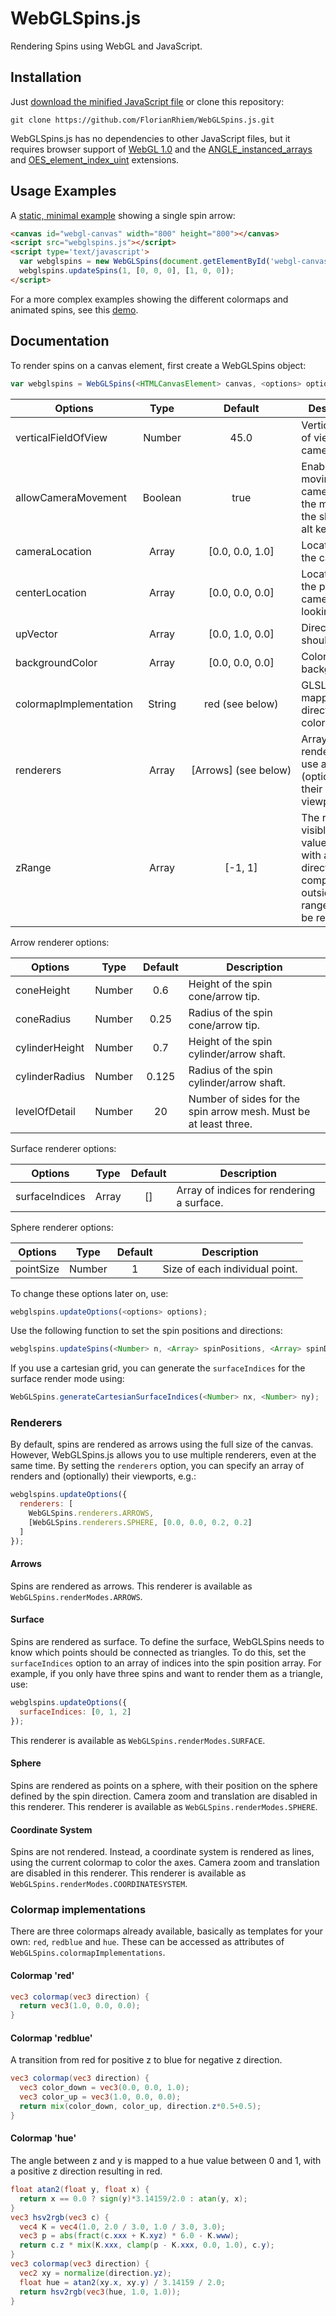 # WebGLSpins.js
Rendering Spins using WebGL and JavaScript.

## Installation

Just [download the minified JavaScript file](https://raw.githubusercontent.com/FlorianRhiem/WebGLSpins.js/master/webglspins.min.js) or clone this repository:
```shell
git clone https://github.com/FlorianRhiem/WebGLSpins.js.git
```

WebGLSpins.js has no dependencies to other JavaScript files, but it requires browser support of [WebGL 1.0](https://www.khronos.org/webgl/) and the [ANGLE_instanced_arrays](http://www.khronos.org/registry/webgl/extensions/ANGLE_instanced_arrays/) and [OES_element_index_uint](http://www.khronos.org/registry/webgl/extensions/OES_element_index_uint/) extensions.

## Usage Examples

A [static, minimal example](https://florianrhiem.github.io/WebGLSpins.js/examples/minimal.html) showing a single spin arrow:

```html
<canvas id="webgl-canvas" width="800" height="800"></canvas>
<script src="webglspins.js"></script>
<script type='text/javascript'>
  var webglspins = new WebGLSpins(document.getElementById('webgl-canvas'));
  webglspins.updateSpins(1, [0, 0, 0], [1, 0, 0]);
</script>
```

For a more complex examples showing the different colormaps and animated spins, see this [demo](https://florianrhiem.github.io/WebGLSpins.js/examples/demo.html).

## Documentation

To render spins on a canvas element, first create a WebGLSpins object:
```js
var webglspins = WebGLSpins(<HTMLCanvasElement> canvas, <options> options?);
```

| Options | Type | Default | Description |
|---|:-:|:-:|---|
| verticalFieldOfView | Number | 45.0 | Vertical field of view of camera. |
| allowCameraMovement | Boolean | true | Enable/Disable moving the camera using the mouse and the shift and alt keys. |
| cameraLocation | Array | [0.0, 0.0, 1.0] | Location of the camera. |
| centerLocation | Array | [0.0, 0.0, 0.0] | Location fo the point the camera is looking at. |
| upVector | Array | [0.0, 1.0, 0.0] | Direction that should be up. |
| backgroundColor | Array | [0.0, 0.0, 0.0] | Color of the background. |
| colormapImplementation | String | red&nbsp;(see&nbsp;below) | GLSL code for mapping spin direction to a color. |
| renderers | Array | [Arrows]&nbsp;(see&nbsp;below) | Array of renderers to use and (optionally) their viewports. |
| zRange | Array | [-1, 1] | The range of visible z values. Spins with a direction z component outside this range will not be rendered. |

Arrow renderer options:

| Options | Type | Default | Description |
|---|:-:|:-:|---|
| coneHeight | Number | 0.6 | Height of the spin cone/arrow tip. |
| coneRadius | Number | 0.25 | Radius of the spin cone/arrow tip. |
| cylinderHeight | Number | 0.7 | Height of the spin cylinder/arrow shaft. |
| cylinderRadius | Number | 0.125 | Radius of the spin cylinder/arrow shaft. |
| levelOfDetail | Number | 20 | Number of sides for the spin arrow mesh. Must be at least three. |

Surface renderer options:

| Options | Type | Default | Description |
|---|:-:|:-:|---|
| surfaceIndices | Array | [] | Array of indices for rendering a surface. |

Sphere renderer options:

| Options | Type | Default | Description |
|---|:-:|:-:|---|
| pointSize | Number | 1 | Size of each individual point. |

To change these options later on, use:
```js
webglspins.updateOptions(<options> options);
```

Use the following function to set the spin positions and directions:
```js
webglspins.updateSpins(<Number> n, <Array> spinPositions, <Array> spinDirections);
```

If you use a cartesian grid, you can generate the `surfaceIndices` for the surface render mode using:
```js
WebGLSpins.generateCartesianSurfaceIndices(<Number> nx, <Number> ny);
```

### Renderers

By default, spins are rendered as arrows using the full size of the canvas. However, WebGLSpins.js allows you to use multiple renderers, even at the same time. By setting the `renderers` option, you can specify an array of renders and (optionally) their viewports, e.g.:
```js
webglspins.updateOptions({
  renderers: [
    WebGLSpins.renderers.ARROWS,
    [WebGLSpins.renderers.SPHERE, [0.0, 0.0, 0.2, 0.2]
  ]
});
```

#### Arrows

Spins are rendered as arrows. This renderer is available as `WebGLSpins.renderModes.ARROWS`.

#### Surface

Spins are rendered as surface. To define the surface, WebGLSpins needs to know which points should be connected as triangles. To do this, set the `surfaceIndices` option to an array of indices into the spin position array. For example, if you only have three spins and want to render them as a triangle, use:
```js
webglspins.updateOptions({
  surfaceIndices: [0, 1, 2]
});
```

This renderer is available as `WebGLSpins.renderModes.SURFACE`.

#### Sphere

Spins are rendered as points on a sphere, with their position on the sphere defined by the spin direction. Camera zoom and translation are disabled in this renderer. This renderer is available as `WebGLSpins.renderModes.SPHERE`.

#### Coordinate System

Spins are not rendered. Instead, a coordinate system is rendered as lines, using the current colormap to color the axes. Camera zoom and translation are disabled in this renderer. This renderer is available as `WebGLSpins.renderModes.COORDINATESYSTEM`.

### Colormap implementations

There are three colormaps already available, basically as templates for your own: `red`, `redblue` and `hue`. These can be accessed as attributes of `WebGLSpins.colormapImplementations`.

#### Colormap 'red'
```glsl
vec3 colormap(vec3 direction) {
  return vec3(1.0, 0.0, 0.0);
}
```

#### Colormap 'redblue'
A transition from red for positive z to blue for negative z direction.
```glsl
vec3 colormap(vec3 direction) {
  vec3 color_down = vec3(0.0, 0.0, 1.0);
  vec3 color_up = vec3(1.0, 0.0, 0.0);
  return mix(color_down, color_up, direction.z*0.5+0.5);
}
```

#### Colormap 'hue'
The angle between z and y is mapped to a hue value between 0 and 1, with a positive z direction resulting in red.
```glsl
float atan2(float y, float x) {
  return x == 0.0 ? sign(y)*3.14159/2.0 : atan(y, x);
}
vec3 hsv2rgb(vec3 c) {
  vec4 K = vec4(1.0, 2.0 / 3.0, 1.0 / 3.0, 3.0);
  vec3 p = abs(fract(c.xxx + K.xyz) * 6.0 - K.www);
  return c.z * mix(K.xxx, clamp(p - K.xxx, 0.0, 1.0), c.y);
}
vec3 colormap(vec3 direction) {
  vec2 xy = normalize(direction.yz);
  float hue = atan2(xy.x, xy.y) / 3.14159 / 2.0;
  return hsv2rgb(vec3(hue, 1.0, 1.0));
}
```
